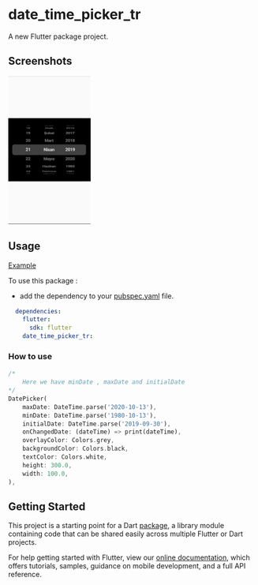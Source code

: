 # date_time_picker_tr

A new Flutter package project.

## Screenshots
<img src="ss1.png" height="300em"/>

## Usage

[Example](https://github.com/iampawan/Flutter-Walkthrough/blob/master/example/example_app.dart)

To use this package :

* add the dependency to your [pubspec.yaml](https://github.com/iampawan/Flutter-Walkthrough/blob/master/pubspec.yaml) file.

```yaml
  dependencies:
    flutter:
      sdk: flutter
    date_time_picker_tr:
```

### How to use

```dart
/*
    Here we have minDate , maxDate and initialDate
*/
DatePicker(
    maxDate: DateTime.parse('2020-10-13'),
    minDate: DateTime.parse('1980-10-13'),
    initialDate: DateTime.parse('2019-09-30'),
    onChangedDate: (dateTime) => print(dateTime),
    overlayColor: Colors.grey,
    backgroundColor: Colors.black,
    textColor: Colors.white,
    height: 300.0,
    width: 100.0,
),
```


## Getting Started

This project is a starting point for a Dart
[package](https://flutter.dev/developing-packages/),
a library module containing code that can be shared easily across
multiple Flutter or Dart projects.

For help getting started with Flutter, view our 
[online documentation](https://flutter.dev/docs), which offers tutorials, 
samples, guidance on mobile development, and a full API reference.
